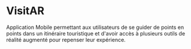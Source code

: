 # VisitAR
Application Mobile permettant aux utilisateurs de se guider de points en points dans un itinéraire touristique et d'avoir accès à plusieurs outils de réalité augmenté pour repenser leur expérience.
